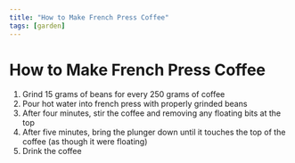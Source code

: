```yaml
---
title: "How to Make French Press Coffee"
tags: [garden]
---
```


# How to Make French Press Coffee

1. Grind 15 grams of beans for every 250 grams of coffee
1. Pour hot water into french press with properly grinded beans
1. After four minutes, stir the coffee and removing any floating bits at the top
1. After five minutes, bring the plunger down until it touches the top of the coffee (as though it were floating)
1. Drink the coffee
